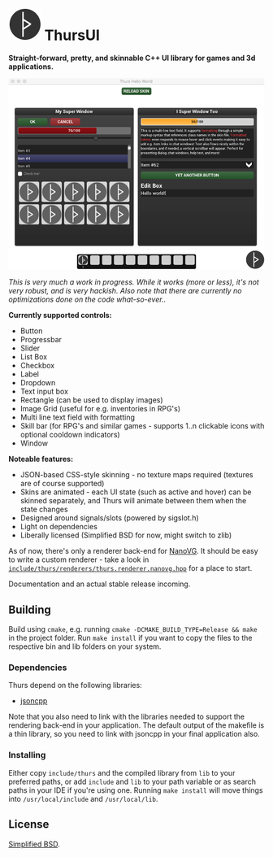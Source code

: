 ![Logo](bin/logo.png) ThursUI 
=======

**Straight-forward, pretty, and skinnable C++ UI library for games and 3d applications.**

![Screenshot](screenshot.png)

*This is very much a work in progress. While it works (more or less), it's not very robust, and is very hackish. Also note that there are currently no optimizations done on the code what-so-ever..* 

**Currently supported controls:**
  * Button
  * Progressbar
  * Slider
  * List Box
  * Checkbox
  * Label
  * Dropdown
  * Text input box
  * Rectangle (can be used to display images)
  * Image Grid (useful for e.g. inventories in RPG's)
  * Multi line text field with formatting
  * Skill bar (for RPG's and similar games - supports 1..n clickable icons with optional cooldown indicators)
  * Window

**Noteable features:**
  * JSON-based CSS-style skinning - no texture maps required (textures are of course supported)
  * Skins are animated - each UI state (such as active and hover) can be skinned separately, and Thurs will animate between them when the state changes
  * Designed around signals/slots (powered by sigslot.h)
  * Light on dependencies
  * Liberally licensed (Simplified BSD for now, might switch to zlib) 

As of now, there's only a renderer back-end for [NanoVG](https://github.com/memononen/nanovg). It should be easy to write a custom renderer - take a look in [`include/thurs/renderers/thurs.renderer.nanovg.hpp`](include/thurs/renderers/thurs.renderer.nanovg.hpp) for a place to start. 

Documentation and an actual stable release incoming.

## Building

Build using `cmake`, e.g. running `cmake -DCMAKE_BUILD_TYPE=Release && make` in the project folder.
Run `make install` if you want to copy the files to the respective bin and lib folders on your system.

### Dependencies

Thurs depend on the following libraries:
  * [jsoncpp](https://github.com/open-source-parsers/jsoncpp)

Note that you also need to link with the libraries needed to support the rendering back-end in your application. 
The default output of the makefile is a thin library, so you need to link with jsoncpp in your final application also.

### Installing
Either copy `include/thurs` and the compiled library from `lib` to your preferred paths, or add `include` and `lib` to your path variable or as search paths in your IDE if you're using one. Running `make install` will move things into `/usr/local/include` and `/usr/local/lib`.

## License

[Simplified BSD](LICENSE).
